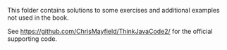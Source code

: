 This folder contains solutions to some exercises and additional examples not used in the book.

See https://github.com/ChrisMayfield/ThinkJavaCode2/ for the official supporting code.
